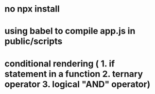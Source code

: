 # no npx install

# using babel to compile app.js in public/scripts

# conditional rendering ( 1. if statement in a function 2. ternary operator 3. logical "AND" operator)

